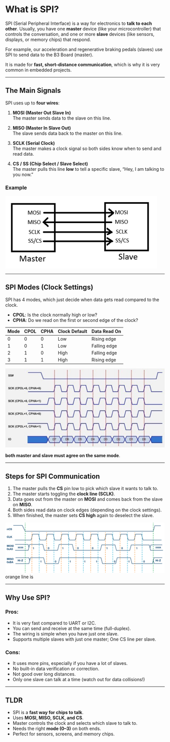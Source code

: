 # What is SPI?
SPI (Serial Peripheral Interface) is a way for electronics to **talk to each other**. Usually, you have one **master** device (like your microcontroller) that controls the conversation, and one or more **slave** devices (like sensors, displays, or memory chips) that respond.

For example, our acceleration and regenerative braking pedals (slaves) use SPI to send data to the B3 Board (master).

It is made for **fast, short-distance communication**, which is why it is very common in embedded projects.

---

## The Main Signals
SPI uses up to **four wires**:

1. **MOSI (Master Out Slave In)**\
   The master sends data to the slave on this line.

2. **MISO (Master In Slave Out)**\
   The slave sends data back to the master on this line.

3. **SCLK (Serial Clock)**\
   The master makes a clock signal so both sides know when to send and read data.

4. **CS / SS (Chip Select / Slave Select)**\
   The master pulls this line **low** to tell a specific slave, “Hey, I am talking to you now.”

### Example
![SPI example](../images/SPI-wiring.png)

---

## SPI Modes (Clock Settings)
SPI has 4 modes, which just decide when data gets read compared to the clock.  

- **CPOL**: Is the clock normally high or low?  
- **CPHA**: Do we read on the first or second edge of the clock?  

| Mode | CPOL | CPHA | Clock Default | Data Read On |
|------|------|------|---------------|--------------|
| 0    | 0    | 0    | Low           | Rising edge  |
| 1    | 0    | 1    | Low           | Falling edge |
| 2    | 1    | 0    | High          | Falling edge |
| 3    | 1    | 1    | High          | Rising edge  |

![SPI modes](../images/spi-clock-modes.png)

**both master and slave must agree on the same mode**.

---

## Steps for SPI Communication
1. The master pulls the **CS** pin low to pick which slave it wants to talk to.  
2. The master starts toggling the **clock line (SCLK)**.  
3. Data goes out from the master on **MOSI** and comes back from the slave on **MISO**.  
4. Both sides read data on clock edges (depending on the clock settings).  
5. When finished, the master sets **CS high** again to deselect the slave.

![spi clock diagram](../images/example-spi-clock-diagram.png)
orange line is 

---

## Why Use SPI?
### Pros:
- It is very fast compared to UART or I2C.
- You can send and receive at the same time (full-duplex).
- The wiring is simple when you have just one slave.
- Supports multiple slaves with just one master; One CS line per slave.

### Cons:
- It uses more pins, especially if you have a lot of slaves.
- No built-in data verification or correction.
- Not good over long distances.
- Only one slave can talk at a time (watch out for data collisions!)

---

## TLDR
- SPI is a **fast way for chips to talk**.  
- Uses **MOSI, MISO, SCLK, and CS**.  
- Master controls the clock and selects which slave to talk to. 
- Needs the right **mode (0–3)** on both ends.
- Perfect for sensors, screens, and memory chips.

